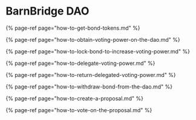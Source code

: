 # BarnBridge DAO

{% page-ref page="how-to-get-bond-tokens.md" %}

{% page-ref page="how-to-obtain-voting-power-on-the-dao.md" %}

{% page-ref page="how-to-lock-bond-to-increase-voting-power.md" %}

{% page-ref page="how-to-delegate-voting-power.md" %}

{% page-ref page="how-to-return-delegated-voting-power.md" %}

{% page-ref page="how-to-withdraw-bond-from-the-dao.md" %}

{% page-ref page="how-to-create-a-proposal.md" %}

{% page-ref page="how-to-vote-on-the-proposal.md" %}

